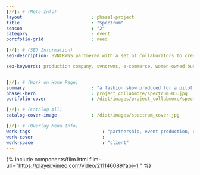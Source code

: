 ```yaml
---
[//]: # (Meta Info)
layout                          : phase1-project
title 					        : "Spectrum"
season				            : "2"
category 						: event
portfolio-grid					: need

[//]: # (SEO Information)
seo-description: SVNCRWNS partnered with a set of collaborators to create the pilot event, Spectrum.  A fashion show highlighting local designers and stylists and creating an environment for buyers to learn about new talent.

seo-keywords: production company, svncrwns, e-commerce, women-owned businesses, creative team, consulting, business operations, launch my brand, manage my brand, photography, videography, special projects


[//]: # (Work on Home Page)
summary                         : "a fashion show produced for a pilot event of collaboration amongst retailers + designers"
phase1-hero                     : project_collabmore/spectrum-03.jpg
portfolio-cover 				: /dist/images/project_collabmore/spectrum-03.jpg

[//]: # (Catalog All)
catalog-cover-image				: /dist/images/spectrum_cover.jpg

[//]: # (Overlay Menu Info)
work-tags 							: "partnership, event production, event team management, set design"
work-cover							:
work-space 							: "client"
---
```

{% include components/film.html film-url="https://player.vimeo.com/video/211146089?api=1 " %}
